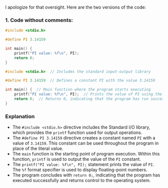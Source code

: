 I apologize for that oversight. Here are the two versions of the code:

### **1. Code without comments:**
```c
#include <stdio.h>

#define PI 3.14159

int main() {
    printf("PI value: %f\n", PI);
    return 0;
}
```


```c
#include <stdio.h>  // Includes the standard input-output library

#define PI 3.14159  // Defines a constant PI with the value 3.14159

int main() {  // Main function where the program starts executing
    printf("PI value: %f\n", PI);  // Prints the value of PI using the %f format specifier for floating-point numbers
    return 0;  // Returns 0, indicating that the program has run successfully
}
```

### Explanation

- The `#include <stdio.h>` directive includes the Standard I/O library, which provides the `printf` function used for output operations.
- The `#define PI 3.14159` directive creates a constant named `PI` with a value of `3.14159`. This constant can be used throughout the program in place of the literal value.
- The `main` function is the starting point of program execution. Within this function, `printf` is used to output the value of the `PI` constant.
- The `printf("PI value: %f\n", PI);` statement prints the value of `PI`. The `%f` format specifier is used to display floating-point numbers.
- The program concludes with `return 0;`, indicating that the program has executed successfully and returns control to the operating system.
